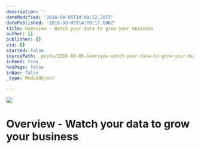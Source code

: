 ```yaml
---
description: ''
dateModified: '2016-08-05T14:09:12.207Z'
datePublished: '2016-08-05T14:09:17.600Z'
title: Overview - Watch your data to grow your business
author: []
publisher: {}
via: {}
starred: false
sourcePath: _posts/2016-08-05-overview-watch-your-data-to-grow-your-business.md
inFeed: true
hasPage: false
inNav: false
_type: MediaObject

---
```

![](https://the-grid-user-content.s3-us-west-2.amazonaws.com/e38842a1-d68f-4bdc-b4ad-fcce5b728362.jpg)

# Overview - Watch your data to grow your business